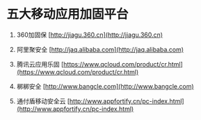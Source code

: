 # 五大移动应用加固平台

1. 360加固保  [http://jiagu.360.cn](http://jiagu.360.cn)

2. 阿里聚安全 [http://jaq.alibaba.com](http://jaq.alibaba.com)

3. 腾讯云应用乐固 [https://www.qcloud.com/product/cr.html](https://www.qcloud.com/product/cr.html)

4. 梆梆安全 [http://www.bangcle.com](http://www.bangcle.com)

5. 通付盾移动安全云 [http://www.appfortify.cn/pc-index.html](http://www.appfortify.cn/pc-index.html)